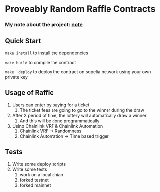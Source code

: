 # Proveably Random Raffle Contracts

### My note about the project: [note](https://yukijuda111.github.io/note/blockchain/solidity/raffle/)

## Quick Start
`make install` to install the dependencies

`make build` to compile the contract

`make  deploy` to deploy the contract on sopelia network using your own private key

## Usage of Raffle
1. Users can enter by paying for a ticket
   1. The ticket fees are going to go to the winner during the draw
2. After X period of time, the lottery will automatically draw a winner
   1.  And this will be done programmatically
3. Using Chainlink VRF & Chainlink Automation
   1. Chainlink VRF -> Randomness
   2. Chainlink Automation -> Time based trigger

## Tests
1. Write some deploy scripts
2. Write some tests
   1. work on a local chian
   2. forked testnet
   3. forked mainnet
